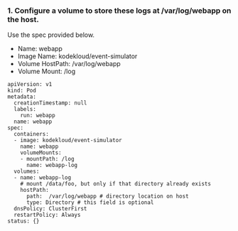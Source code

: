 ### 1. Configure a volume to store these logs at /var/log/webapp on the host.

Use the spec provided below.
* Name: webapp
* Image Name: kodekloud/event-simulator
* Volume HostPath: /var/log/webapp
* Volume Mount: /log

```
apiVersion: v1
kind: Pod
metadata:
  creationTimestamp: null
  labels:
    run: webapp
  name: webapp
spec:
  containers:
  - image: kodekloud/event-simulator
    name: webapp
    volumeMounts:
    - mountPath: /log
      name: webapp-log
  volumes:
  - name: webapp-log
    # mount /data/foo, but only if that directory already exists
    hostPath:
      path:  /var/log/webapp # directory location on host
      type: Directory # this field is optional
  dnsPolicy: ClusterFirst
  restartPolicy: Always
status: {}
```
